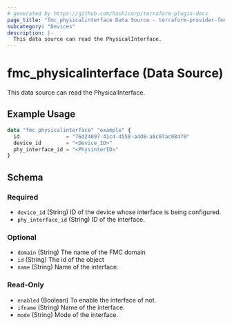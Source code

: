 ```yaml
---
# generated by https://github.com/hashicorp/terraform-plugin-docs
page_title: "fmc_physicalinterface Data Source - terraform-provider-fmc"
subcategory: "Devices"
description: |-
  This data source can read the PhysicalInterface.
---
```


# fmc_physicalinterface (Data Source)

This data source can read the PhysicalInterface.

## Example Usage

```terraform
data "fmc_physicalinterface" "example" {
  id               = "76d24097-41c4-4558-a4d0-a8c07ac08470"
  device_id        = "<Device_ID>"
  phy_interface_id = "<PhysinterID>"
}
```

<!-- schema generated by tfplugindocs -->
## Schema

### Required

- `device_id` (String) ID of the device whose interface is being configured.
- `phy_interface_id` (String) ID of the interface.

### Optional

- `domain` (String) The name of the FMC domain
- `id` (String) The id of the object
- `name` (String) Name of the interface.

### Read-Only

- `enabled` (Boolean) To enable the interface of not.
- `ifname` (String) Name of the interface.
- `mode` (String) Mode of the interface.
